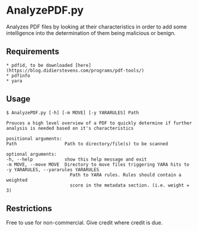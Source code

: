AnalyzePDF.py
=============

Analyzes PDF files by looking at their characteristics in order to add some
intelligence into the determination of them being malicious or benign.

Requirements
------------
	* pdfid, to be downloaded [here](https://blog.didierstevens.com/programs/pdf-tools/)
	* pdfinfo
	* yara

Usage
-----
	$ AnalyzePDF.py [-h] [-m MOVE] [-y YARARULES] Path

	Prouces a high level overview of a PDF to quickly determine if further
	analysis is needed based on it's characteristics

	positional arguments:
	Path                  Path to directory/file(s) to be scanned

	optional arguments:
	-h, --help            show this help message and exit
	-m MOVE, --move MOVE  Directory to move files triggering YARA hits to
	-y YARARULES, --yararules YARARULES
							Path to YARA rules. Rules should contain a weighted
							score in the metadata section. (i.e. weight = 3)

Restrictions
------------
Free to use for non-commercial.  Give credit where credit is due.
